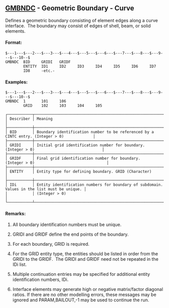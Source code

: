 ## [GMBNDC](https://help.hexagonmi.com/bundle/MSC_Nastran_2022.4/page/Nastran_Combined_Book/qrg/bulkfgil/TOC.GMBNDC.xhtml) - Geometric Boundary - Curve

Defines a geometric boundary consisting of element edges along a curve interface.  The boundary may consist of edges of shell, beam, or solid elements.

#### Format:

```nastran
$---1---$---2---$---3---$---4---$---5---$---6---$---7---$---8---$---9---$---10--$
GMBNDC  BID     GRIDI   GRIDF                                                   
        ENTITY  ID1     ID2     ID3     ID4     ID5     ID6     ID7             
        ID8     -etc.-                                                          
```
#### Examples:

```nastran
$---1---$---2---$---3---$---4---$---5---$---6---$---7---$---8---$---9---$---10--$
GMBNDC  1       101     106                                                     
        GRID    102     103     104     105                                     
```
```text
┌───────────┬─────────────────────────────────────────────────────────────────────────────────────────────┐
│ Describer │ Meaning                                                                                     │
├───────────┼─────────────────────────────────────────────────────────────────────────────────────────────┤
│ BID       │ Boundary identification number to be referenced by a CINTC entry. (Integer > 0)             │
├───────────┼─────────────────────────────────────────────────────────────────────────────────────────────┤
│ GRIDI     │ Initial grid identification number for boundary. (Integer > 0)                              │
├───────────┼─────────────────────────────────────────────────────────────────────────────────────────────┤
│ GRIDF     │ Final grid identification number for boundary. (Integer > 0)                                │
├───────────┼─────────────────────────────────────────────────────────────────────────────────────────────┤
│ ENTITY    │ Entity type for defining boundary. GRID (Character)                                         │
├───────────┼─────────────────────────────────────────────────────────────────────────────────────────────┤
│ IDi       │ Entity identification numbers for boundary of subdomain. Values in the list must be unique. │
│           │ (Integer > 0)                                                                               │
└───────────┴─────────────────────────────────────────────────────────────────────────────────────────────┘
```
#### Remarks:

1. All boundary identification numbers must be unique.

2. GRIDI and GRIDF define the end points of the boundary.

3. For each boundary, GRID is required.

4. For the GRID entity type, the entities should be listed in order from the GRIDI to the GRIDF.  The GRIDI and GRIDF need not be repeated in the IDi list.

5. Multiple continuation entries may be specified for additional entity identification numbers, IDi.

6. Interface elements may generate high or negative matrix/factor diagonal ratios. If there are no other modelling errors, these messages may be ignored and PARAM,BAILOUT,-1 may be used to continue the run.


